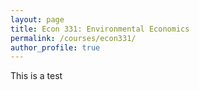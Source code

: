 ```yaml
---
layout: page
title: Econ 331: Environmental Economics
permalink: /courses/econ331/
author_profile: true
---
```


This is a test